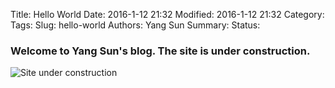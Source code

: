 Title: Hello World
Date: 2016-1-12 21:32
Modified: 2016-1-12 21:32
Category: 
Tags:
Slug: hello-world
Authors: Yang Sun
Summary:
Status: 

### Welcome to Yang Sun's blog. The site is under construction.

![Site under construction]({filename}/images/under_construction.png)


